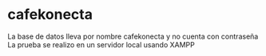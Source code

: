 # cafekonecta

La base de datos lleva por nombre cafekonecta y no cuenta con contraseña
La prueba se realizo en un servidor local usando XAMPP

